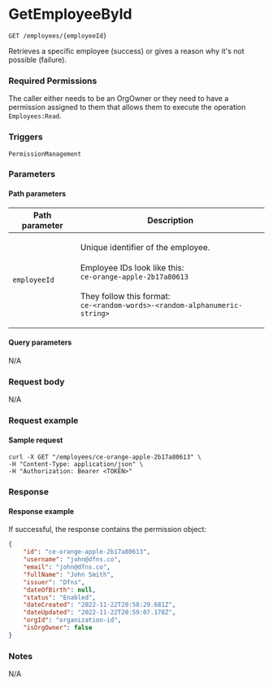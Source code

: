 # GetEmployeeById

`GET /employees/{employeeId}`

Retrieves a specific employee (success) or gives a reason why it's not possible (failure).

### Required Permissions <a href="#scopes" id="scopes"></a>

The caller either needs to be an OrgOwner or they need to have a permission assigned to them that allows them to execute the operation `Employees:Read`.

### Triggers <a href="#triggers.1" id="triggers.1"></a>

`PermissionManagement`

### Parameters <a href="#parameters.1" id="parameters.1"></a>

#### Path parameters <a href="#path-parameters" id="path-parameters"></a>

| Path parameter | Description                                                                                                                                                                                                                       |
| -------------- | --------------------------------------------------------------------------------------------------------------------------------------------------------------------------------------------------------------------------------- |
| `employeeId`   | <p>Unique identifier of the employee.<br><br>Employee IDs look like this:<br><code>ce-orange-apple-2b17a80613</code><br><br>They follow this format:<br><code>ce-&#x3C;random-words>-&#x3C;random-alphanumeric-string></code></p> |

#### Query parameters <a href="#query-parameters" id="query-parameters"></a>

N/A

### Request body <a href="#request-body" id="request-body"></a>

N/A

### Request example <a href="#request-example.1" id="request-example.1"></a>

#### Sample request <a href="#sample-request" id="sample-request"></a>

```shell
curl -X GET "/employees/ce-orange-apple-2b17a80613" \
-H "Content-Type: application/json" \
-H "Authorization: Bearer <TOKEN>" 
```

### Response <a href="#response" id="response"></a>

#### Response example <a href="#response-example" id="response-example"></a>

If successful, the response contains the permission object:

```json
{
    "id": "ce-orange-apple-2b17a80613",
    "username": "john@dfns.co",
    "email": "john@dfns.co",
    "fullName": "John Smith",
    "issuer": "Dfns",
    "dateOfBirth": null,
    "status": "Enabled",
    "dateCreated": "2022-11-22T20:58:29.681Z",
    "dateUpdated": "2022-11-22T20:59:07.178Z",
    "orgId": "organization-id",
    "isOrgOwner": false
}
```

### Notes <a href="#notes" id="notes"></a>

N/A

